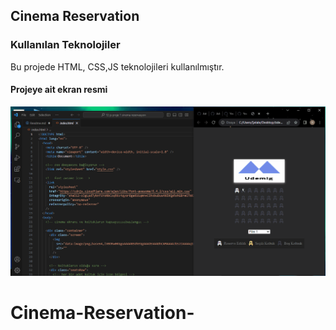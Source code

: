 <h2>Cinema Reservation </h2>



<h3>Kullanılan Teknolojiler</h3>

Bu projede HTML, CSS,JS  teknolojileri kullanılmıştır.

<h4>Projeye ait ekran resmi</h4>

![](Cinema.Reservation.gif)
# Cinema-Reservation-
